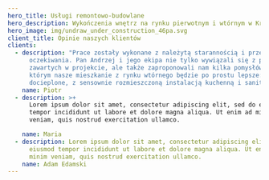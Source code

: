 ```yaml
---
hero_title: Usługi remontowo-budowlane
hero_description: Wykończenia wnętrz na rynku pierwotnym i wtórnym w Krakowie i okolicach
hero_image: img/undraw_under_construction_46pa.svg
client_title: Opinie naszych klientów
clients:
  - description: "Prace zostały wykonane z należytą starannością i przerosły nasze
      oczekiwania. Pan Andrzej i jego ekipa nie tylko wywiązali się z prac
      zawartych w projekcie, ale także zaproponowali nam kilka pomysłów, dzięki
      którym nasze mieszkanie z rynku wtórnego będzie po prostu lepsze: lepiej
      docieplone, z sensownie rozmieszczoną instalacją kuchenną i sanitarną."
    name: Piotr
  - description: >+
      Lorem ipsum dolor sit amet, consectetur adipiscing elit, sed do eiusmod
      tempor incididunt ut labore et dolore magna aliqua. Ut enim ad minim
      veniam, quis nostrud exercitation ullamco.

    name: Maria
  - description: Lorem ipsum dolor sit amet, consectetur adipiscing elit, sed do
      eiusmod tempor incididunt ut labore et dolore magna aliqua. Ut enim ad
      minim veniam, quis nostrud exercitation ullamco.
    name: Adam Edamski
---
```

